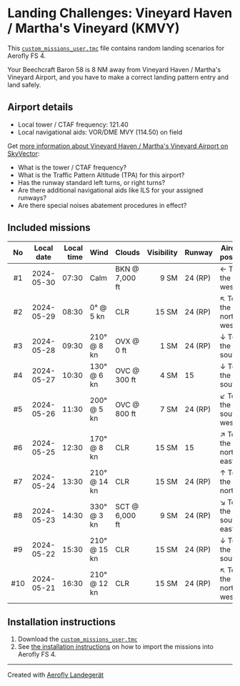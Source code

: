 # Landing Challenges: Vineyard Haven / Martha's Vineyard (KMVY)

This [`custom_missions_user.tmc`](./custom_missions_user.tmc) file contains random landing scenarios for Aerofly FS 4.

Your Beechcraft Baron 58 is 8 NM away from Vineyard Haven / Martha's Vineyard Airport, and you have to make a correct landing pattern entry and land safely.

## Airport details

- Local tower / CTAF frequency: 121.40
- Local navigational aids: VOR/DME MVY (114.50) on field

Get [more information about Vineyard Haven / Martha's Vineyard Airport on SkyVector](https://skyvector.com/airport/KMVY):

- What is the tower / CTAF frequency?
- What is the Traffic Pattern Altitude (TPA) for this airport?
- Has the runway standard left turns, or right turns?
- Are there additional navigational aids like ILS for your assigned runways?
- Are there special noises abatement procedures in effect?

## Included missions

| No  | Local date | Local time | Wind         | Clouds         | Visibility | Runway  | Aircraft position    |
| :-: | ---------- | ---------: | ------------ | -------------- | ---------: | ------- | -------------------- |
| #1  | 2024-05-30 |      07:30 | Calm         | BKN @ 7,000 ft |       9 SM | 24 (RP) | ← To the west        |
| #2  | 2024-05-29 |      08:30 | 0° @ 5 kn    | CLR            |      15 SM | 24 (RP) | ↖ To the north-west |
| #3  | 2024-05-28 |      09:30 | 210° @ 8 kn  | OVX @ 0 ft     |       1 SM | 24 (RP) | ↓ To the south       |
| #4  | 2024-05-27 |      10:30 | 130° @ 6 kn  | OVC @ 300 ft   |       4 SM | 15      | ↓ To the south       |
| #5  | 2024-05-26 |      11:30 | 200° @ 5 kn  | OVC @ 800 ft   |       7 SM | 24 (RP) | ↙ To the south-west |
| #6  | 2024-05-25 |      12:30 | 170° @ 8 kn  | CLR            |      15 SM | 15      | ↗ To the north-east |
| #7  | 2024-05-24 |      13:30 | 210° @ 14 kn | CLR            |      15 SM | 24 (RP) | ↑ To the north       |
| #8  | 2024-05-23 |      14:30 | 330° @ 3 kn  | SCT @ 6,000 ft |       9 SM | 24 (RP) | ↘ To the south-east |
| #9  | 2024-05-22 |      15:30 | 210° @ 15 kn | CLR            |      15 SM | 24 (RP) | ↓ To the south       |
| #10 | 2024-05-21 |      16:30 | 210° @ 12 kn | CLR            |      15 SM | 24 (RP) | ↖ To the north-west |

## Installation instructions

1. Download the [`custom_missions_user.tmc`](./custom_missions_user.tmc)
2. See [the installation instructions](https://fboes.github.io/aerofly-missions/docs/generic-installation.html) on how to import the missions into Aerofly FS 4.

---

Created with [Aerofly Landegerät](https://github.com/fboes/aerofly-patterns)
